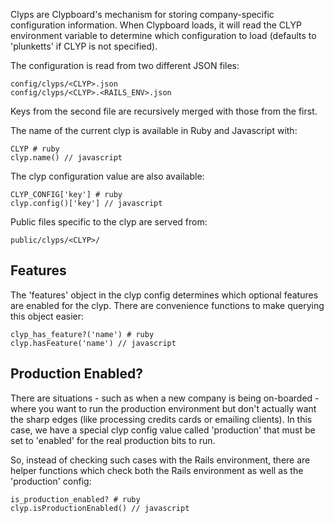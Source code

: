 Clyps are Clypboard's mechanism for storing company-specific configuration information. 
When Clypboard loads, it will read the CLYP environment variable to determine which configuration to load (defaults to 'plunketts' if CLYP is not specified).

The configuration is read from two different JSON files:

```
config/clyps/<CLYP>.json
config/clyps/<CLYP>.<RAILS_ENV>.json
```

Keys from the second file are recursively merged with those from the first.

The name of the current clyp is available in Ruby and Javascript with:

```
CLYP # ruby
clyp.name() // javascript
```

The clyp configuration value are also available:

```
CLYP_CONFIG['key'] # ruby
clyp.config()['key'] // javascript
```

Public files specific to the clyp are served from:

```
public/clyps/<CLYP>/
```

## Features

The 'features' object in the clyp config determines which optional features are enabled for the clyp. 
There are convenience functions to make querying this object easier:

```
clyp_has_feature?('name') # ruby
clyp.hasFeature('name') // javascript
```

## Production Enabled?

There are situations - such as when a new company is being on-boarded - where you want to run the production environment but don't actually want the sharp edges (like processing credits cards or emailing clients). 
In this case, we have a special clyp config value called 'production' that must be set to 'enabled' for the real production bits to run.

So, instead of checking such cases with the Rails environment, there are helper functions which check both the Rails environment as well as the 'production' config:

```
is_production_enabled? # ruby
clyp.isProductionEnabled() // javascript
```


